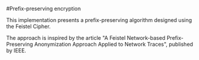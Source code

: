 #Prefix-preserving encryption

This implementation presents a prefix-preserving algorithm designed using the Feistel Cipher.

The approach is inspired by the article "A Feistel Network-based Prefix-Preserving Anonymization Approach Applied to Network Traces", published by IEEE.
